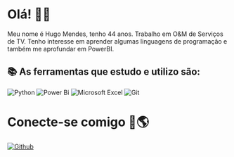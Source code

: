 # Olá! 👋🏻
Meu nome é Hugo Mendes, tenho 44 anos. Trabalho em O&M de Serviços de TV. 
Tenho interesse em aprender algumas linguagens de programação e também me aprofundar em PowerBI.

## 📚 As ferramentas que estudo e utilizo são:
![Python](https://img.shields.io/badge/python-3670A0?style=for-the-badge&logo=python&logoColor=fff)
![Power Bi](https://img.shields.io/badge/power_bi-F2C811?style=for-the-badge&logo=powerbi&logoColor=black) 
![Microsoft Excel](https://img.shields.io/badge/Microsoft_Excel-217346?style=for-the-badge&logo=microsoft-excel&logoColor=white)
![Git](https://img.shields.io/badge/git-%23F05033.svg?style=for-the-badge&logo=git&logoColor=white)

# Conecte-se comigo 🔗🌎
[![Github](https://img.shields.io/badge/Github-000?style=for-the-badge&logo=Github&logoColor=fffff)](https://github.com/HugoSMendes)
